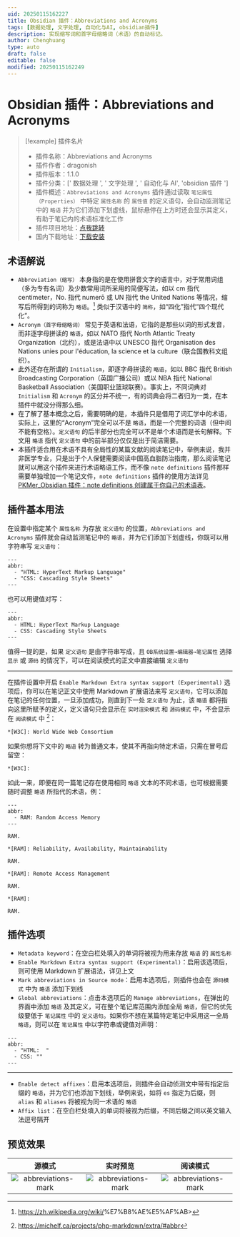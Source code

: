 ```yaml
---
uid: 20250115162227
title: Obsidian 插件：Abbreviations and Acronyms
tags: [数据处理, 文字处理, 自动化与AI, obsidian插件]
description: 实现缩写词和首字母缩略词（术语）的自动标记。
author: Chenghuang
type: auto
draft: false
editable: false
modified: 20250115162249
---
```


# Obsidian 插件：Abbreviations and Acronyms

> [!example] 插件名片
> - 插件名称：Abbreviations and Acronyms
> - 插件作者：dragonish
> - 插件版本：1.1.0
> - 插件分类：[' 数据处理 ', ' 文字处理 ', ' 自动化与 AI', 'obsidian 插件 ']
> - 插件概述：`Abbreviations and Acronyms` 插件通过读取 `笔记属性（Properties）` 中特定 `属性名称` 的 `属性值` 的定义语句，会自动监测笔记中的 `略语` 并为它们添加下划虚线，鼠标悬停在上方时还会显示其定义，有助于笔记内的术语标准化工作
> - 插件项目地址：[点我跳转](https://github.com/dragonish/obsidian-abbreviations)
> - 国内下载地址：[下载安装](https://pkmer.cn/products/plugin/pluginMarket/?abbreviations-mark)

## 术语解说

- `Abbreviation（缩写）` 本身指的是在使用拼音文字的语言中，对于常用词组（多为专有名词）及少数常用词所采用的简便写法，如以 cm 指代 centimeter，No. 指代 numerō 或 UN 指代 the United Nations 等情况，缩写后所得到的词称为 `略语`。[^1] 类似于汉语中的 `简称`，如“四化”指代“四个现代化”。
- `Acronym（首字母缩略词）` 常见于英语和法语，它指的是那些以词的形式发音，而非逐字母拼读的 `略语`，如以 NATO 指代 North Atlantic Treaty Organization（北约），或是法语中以 UNESCO 指代 Organisation des Nations unies pour l'éducation, la science et la culture（联合国教科文组织）。
- 此外还存在所谓的 `Initialism`，即逐字母拼读的 `略语`，如以 BBC 指代 British Broadcasting Corporation（英国广播公司）或以 NBA 指代 National Basketball Association（美国职业篮球联赛）。事实上，不同词典对 `Initialism` 和 `Acronym` 的区分并不统一，有的词典会将二者归为一类，在本插件中就没分得那么细。
- 在了解了基本概念之后，需要明确的是，本插件只是借用了词汇学中的术语，实际上，这里的“Acronym”完全可以不是 `略语`，而是一个完整的词语（但中间不能有空格）。`定义语句` 的后半部分也完全可以不是单个术语而是长句解释。下文用 `略语` 指代 `定义语句` 中的前半部分仅仅是出于简洁需要。
- 本插件适合用在术语不具有全局性的某篇文献的阅读笔记中，举例来说，我并非医学专业，只是出于个人保健需要阅读中国高血脂防治指南，那么阅读笔记就可以用这个插件来进行术语略语工作，而不像 `note definitions` 插件那样需要单独增加一个笔记文件，`note definitions` 插件的使用方法详见 [PKMer_Obsidian 插件：note definitions 创建属于你自己的术语表]( https://pkmer.cn/show/20240823150047 )。

## 插件基本用法

在设置中指定某个 `属性名称` 为存放 `定义语句` 的位置，`Abbreviations and Acronyms` 插件就会自动监测笔记中的 `略语`，并为它们添加下划虚线，你既可以用字符串写 `定义语句`：

```
---
abbr:
  - "HTML: HyperText Markup Language"
  - "CSS: Cascading Style Sheets"
---
```

也可以用键值对写：

```
---
abbr:
  - HTML: HyperText Markup Language
  - CSS: Cascading Style Sheets
---
```

值得一提的是，如果 `定义语句` 是由字符串写成，且 `OB系统设置→编辑器→笔记属性` 选择 `显示` 或 `源码` 的情况下，可以在阅读模式的正文中直接编辑 `定义语句`

---

在插件设置中开启 `Enable Markdown Extra syntax support (Experimental)` 选项后，你可以在笔记正文中使用 Markdown 扩展语法来写 `定义语句`，它可以添加在笔记的任何位置，一旦添加成功，则直到下一处 `定义语句` 为止，该 `略语` 都将指向这里所赋予的定义，定义语句只会显示在 `实时渲染模式` 和 `源码模式` 中，不会显示在 `阅读模式` 中 [^2]：

```
*[W3C]: World Wide Web Consortium
```

如果你想将下文中的 `略语` 转为普通文本，使其不再指向特定术语，只需在冒号后留空：

```
*[W3C]: 
```

如此一来，即便在同一篇笔记存在使用相同 `略语` 文本的不同术语，也可根据需要随时调整 `略语` 所指代的术语，例：

```
---
abbr:
  - RAM: Random Access Memory
---

RAM.

*[RAM]: Reliability, Availability, Maintainability

RAM.

*[RAM]: Remote Access Management

RAM.

*[RAM]: 

RAM.

```

## 插件选项

- `Metadata keyword`：在空白栏处填入的单词将被视为用来存放 `略语` 的 `属性名称`
- `Enable Markdown Extra syntax support (Experimental)`：启用该选项后，则可使用 Markdown 扩展语法，详见上文
- `Mark abbreviations in Source mode`：启用本选项后，则插件也会在 `源码模式` 中为 `略语` 添加下划线
- `Global abbreviations`：点击本选项后的 `Manage abbreviations`，在弹出的界面中添加 `略语` 及其定义，可在整个笔记库范围内添加全局 `略语`，但它的优先级要低于 `笔记属性` 中的 `定义语句`。如果你不想在某篇特定笔记中采用这一全局 `略语`，则可以在 `笔记属性` 中以字符串或键值对声明：

```
---
abbr:
  - "HTML:  "
  - CSS: ""
---
```

---
- `Enable detect affixes`：启用本选项后，则插件会自动侦测文中带有指定后缀的 `略语`，并为它们也添加下划线，举例来说，如将 `es` 指定为后缀，则 `alias` 和 `aliases` 将被视为同一术语的 `略语`
- `Affix list`：在空白栏处填入的单词将被视为后缀，不同后缀之间以英文输入法逗号隔开

## 预览效果

|                                   源模式                                   |                                  实时预览                                   |                                  阅读模式                                   |
| :---------------------------------------------------------------------: | :---------------------------------------------------------------------: | :---------------------------------------------------------------------: |
| ![abbreviations-mark](https://cdn.pkmer.cn/images/202501111716278.png!pkmer) | ![abbreviations-mark](https://cdn.pkmer.cn/images/202501111716003.png!pkmer) | ![abbreviations-mark](https://cdn.pkmer.cn/images/202501111716159.png!pkmer) |

[^1]: <https://zh.wikipedia.org/wiki/>%E7%B8%AE%E5%AF%AB>
[^2]: <https://michelf.ca/projects/php-markdown/extra/#abbr>